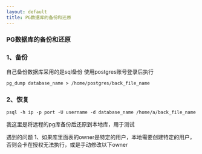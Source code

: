 ```yaml
---
layout: default
title: PG数据库的备份和还原
---
```


### PG数据库的备份和还原

### 1、备份
自己备份数据库采用的是sql备份
使用postgres账号登录后执行

```shell
pg_dump database_name > /home/postgres/back_file_name
```

### 2、恢复
```shell
psql -h ip -p port -U username -d database_name /home/a/back_file_name
```

我这里是将远程的pg库备份后还原到本地库，用于测试

遇到的问题
1、如果库里面表的owner是特定的用户，本地需要创建特定的用户，否则会卡在授权无法执行，或是手动修改以下owner